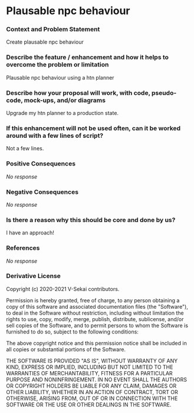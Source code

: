 # Plausable npc behaviour

### Context and Problem Statement

Create plausable npc behaviour

### Describe the feature / enhancement and how it helps to overcome the problem or limitation

Plausable npc behaviour using a htn planner

### Describe how your proposal will work, with code, pseudo-code, mock-ups, and/or diagrams

Upgrade my htn planner to a production state.

### If this enhancement will not be used often, can it be worked around with a few lines of script?

Not a few lines.

### Positive Consequences

_No response_

### Negative Consequences

_No response_

### Is there a reason why this should be core and done by us?

I have an approach!

### References

_No response_

### Derivative License

Copyright (c) 2020-2021 V-Sekai contributors.

Permission is hereby granted, free of charge, to any person obtaining a copy
of this software and associated documentation files (the "Software"), to deal
in the Software without restriction, including without limitation the rights
to use, copy, modify, merge, publish, distribute, sublicense, and/or sell
copies of the Software, and to permit persons to whom the Software is
furnished to do so, subject to the following conditions:

The above copyright notice and this permission notice shall be included in all
copies or substantial portions of the Software.

THE SOFTWARE IS PROVIDED "AS IS", WITHOUT WARRANTY OF ANY KIND, EXPRESS OR
IMPLIED, INCLUDING BUT NOT LIMITED TO THE WARRANTIES OF MERCHANTABILITY,
FITNESS FOR A PARTICULAR PURPOSE AND NONINFRINGEMENT. IN NO EVENT SHALL THE
AUTHORS OR COPYRIGHT HOLDERS BE LIABLE FOR ANY CLAIM, DAMAGES OR OTHER
LIABILITY, WHETHER IN AN ACTION OF CONTRACT, TORT OR OTHERWISE, ARISING FROM,
OUT OF OR IN CONNECTION WITH THE SOFTWARE OR THE USE OR OTHER DEALINGS IN THE
SOFTWARE.
